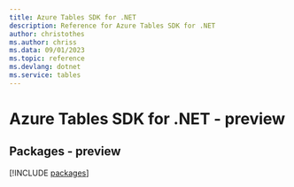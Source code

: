 ```yaml
---
title: Azure Tables SDK for .NET
description: Reference for Azure Tables SDK for .NET
author: christothes
ms.author: chriss
ms.data: 09/01/2023
ms.topic: reference
ms.devlang: dotnet
ms.service: tables
---
```

# Azure Tables SDK for .NET - preview
## Packages - preview
[!INCLUDE [packages](tables-index.md)]